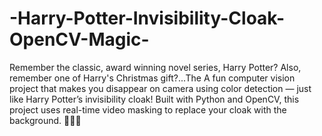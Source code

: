 # -Harry-Potter-Invisibility-Cloak-OpenCV-Magic-
Remember the classic, award winning novel series, Harry Potter?
Also, remember one of Harry's Christmas gift?...The
A fun computer vision project that makes you disappear on camera using color detection — just like Harry Potter’s invisibility cloak! Built with Python and OpenCV, this project uses real-time video masking to replace your cloak with the background. 🧙‍♂️✨
